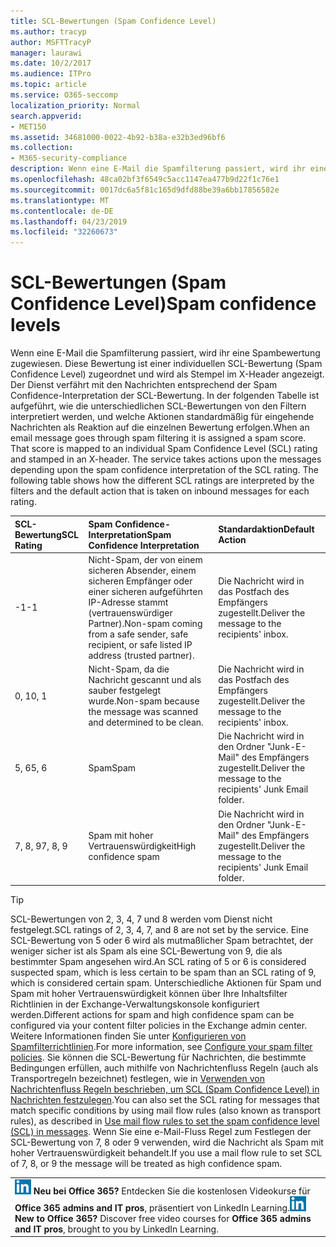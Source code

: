 ```yaml
---
title: SCL-Bewertungen (Spam Confidence Level)
ms.author: tracyp
author: MSFTTracyP
manager: laurawi
ms.date: 10/2/2017
ms.audience: ITPro
ms.topic: article
ms.service: O365-seccomp
localization_priority: Normal
search.appverid:
- MET150
ms.assetid: 34681000-0022-4b92-b38a-e32b3ed96bf6
ms.collection:
- M365-security-compliance
description: Wenn eine E-Mail die Spamfilterung passiert, wird ihr eine Spambewertung zugewiesen. Diese Bewertung ist einer individuellen SCL-Bewertung (Spam Confidence Level) zugeordnet und wird als Stempel im X-Header angezeigt. Der Dienst verfährt mit den Nachrichten entsprechend der Spam Confidence-Interpretation der SCL-Bewertung. In der folgenden Tabelle ist aufgeführt, wie die unterschiedlichen SCL-Bewertungen von den Filtern interpretiert werden, und welche Aktionen standardmäßig für eingehende Nachrichten als Reaktion auf die einzelnen Bewertung erfolgen.
ms.openlocfilehash: 48ca02bf3f6549c5acc1147ea477b9d22f1c76e1
ms.sourcegitcommit: 0017dc6a5f81c165d9dfd88be39a6bb17856582e
ms.translationtype: MT
ms.contentlocale: de-DE
ms.lasthandoff: 04/23/2019
ms.locfileid: "32260673"
---
```

# <a name="spam-confidence-levels"></a><span data-ttu-id="8648d-106">SCL-Bewertungen (Spam Confidence Level)</span><span class="sxs-lookup"><span data-stu-id="8648d-106">Spam confidence levels</span></span>

<span data-ttu-id="8648d-p102">Wenn eine E-Mail die Spamfilterung passiert, wird ihr eine Spambewertung zugewiesen. Diese Bewertung ist einer individuellen SCL-Bewertung (Spam Confidence Level) zugeordnet und wird als Stempel im X-Header angezeigt. Der Dienst verfährt mit den Nachrichten entsprechend der Spam Confidence-Interpretation der SCL-Bewertung. In der folgenden Tabelle ist aufgeführt, wie die unterschiedlichen SCL-Bewertungen von den Filtern interpretiert werden, und welche Aktionen standardmäßig für eingehende Nachrichten als Reaktion auf die einzelnen Bewertung erfolgen.</span><span class="sxs-lookup"><span data-stu-id="8648d-p102">When an email message goes through spam filtering it is assigned a spam score. That score is mapped to an individual Spam Confidence Level (SCL) rating and stamped in an X-header. The service takes actions upon the messages depending upon the spam confidence interpretation of the SCL rating. The following table shows how the different SCL ratings are interpreted by the filters and the default action that is taken on inbound messages for each rating.</span></span>
  
|<span data-ttu-id="8648d-111">**SCL-Bewertung**</span><span class="sxs-lookup"><span data-stu-id="8648d-111">**SCL Rating**</span></span>|<span data-ttu-id="8648d-112">**Spam Confidence-Interpretation**</span><span class="sxs-lookup"><span data-stu-id="8648d-112">**Spam Confidence Interpretation**</span></span>|<span data-ttu-id="8648d-113">**Standardaktion**</span><span class="sxs-lookup"><span data-stu-id="8648d-113">**Default Action**</span></span>|
|:-----|:-----|:-----|
|<span data-ttu-id="8648d-114">-1</span><span class="sxs-lookup"><span data-stu-id="8648d-114">-1</span></span>|<span data-ttu-id="8648d-115">Nicht-Spam, der von einem sicheren Absender, einem sicheren Empfänger oder einer sicheren aufgeführten IP-Adresse stammt (vertrauenswürdiger Partner).</span><span class="sxs-lookup"><span data-stu-id="8648d-115">Non-spam coming from a safe sender, safe recipient, or safe listed IP address (trusted partner).</span></span>|<span data-ttu-id="8648d-116">Die Nachricht wird in das Postfach des Empfängers zugestellt.</span><span class="sxs-lookup"><span data-stu-id="8648d-116">Deliver the message to the recipients' inbox.</span></span>|
|<span data-ttu-id="8648d-117">0, 1</span><span class="sxs-lookup"><span data-stu-id="8648d-117">0, 1</span></span>|<span data-ttu-id="8648d-118">Nicht-Spam, da die Nachricht gescannt und als sauber festgelegt wurde.</span><span class="sxs-lookup"><span data-stu-id="8648d-118">Non-spam because the message was scanned and determined to be clean.</span></span>|<span data-ttu-id="8648d-119">Die Nachricht wird in das Postfach des Empfängers zugestellt.</span><span class="sxs-lookup"><span data-stu-id="8648d-119">Deliver the message to the recipients' inbox.</span></span>|
|<span data-ttu-id="8648d-120">5, 6</span><span class="sxs-lookup"><span data-stu-id="8648d-120">5, 6</span></span>|<span data-ttu-id="8648d-121">Spam</span><span class="sxs-lookup"><span data-stu-id="8648d-121">Spam</span></span>|<span data-ttu-id="8648d-122">Die Nachricht wird in den Ordner "Junk-E-Mail" des Empfängers zugestellt.</span><span class="sxs-lookup"><span data-stu-id="8648d-122">Deliver the message to the recipients' Junk Email folder.</span></span>|
|<span data-ttu-id="8648d-123">7, 8, 9</span><span class="sxs-lookup"><span data-stu-id="8648d-123">7, 8, 9</span></span>|<span data-ttu-id="8648d-124">Spam mit hoher Vertrauenswürdigkeit</span><span class="sxs-lookup"><span data-stu-id="8648d-124">High confidence spam</span></span>|<span data-ttu-id="8648d-125">Die Nachricht wird in den Ordner "Junk-E-Mail" des Empfängers zugestellt.</span><span class="sxs-lookup"><span data-stu-id="8648d-125">Deliver the message to the recipients' Junk Email folder.</span></span>|
   
> [!TIP]
> <span data-ttu-id="8648d-126">SCL-Bewertungen von 2, 3, 4, 7 und 8 werden vom Dienst nicht festgelegt.</span><span class="sxs-lookup"><span data-stu-id="8648d-126">SCL ratings of 2, 3, 4, 7, and 8 are not set by the service.</span></span> <span data-ttu-id="8648d-127">Eine SCL-Bewertung von 5 oder 6 wird als mutmaßlicher Spam betrachtet, der weniger sicher ist als Spam als eine SCL-Bewertung von 9, die als bestimmter Spam angesehen wird.</span><span class="sxs-lookup"><span data-stu-id="8648d-127">An SCL rating of 5 or 6 is considered suspected spam, which is less certain to be spam than an SCL rating of 9, which is considered certain spam.</span></span> <span data-ttu-id="8648d-128">Unterschiedliche Aktionen für Spam und Spam mit hoher Vertrauenswürdigkeit können über Ihre Inhaltsfilter Richtlinien in der Exchange-Verwaltungskonsole konfiguriert werden.</span><span class="sxs-lookup"><span data-stu-id="8648d-128">Different actions for spam and high confidence spam can be configured via your content filter policies in the Exchange admin center.</span></span> <span data-ttu-id="8648d-129">Weitere Informationen finden Sie unter [Konfigurieren von Spamfilterrichtlinien](configure-your-spam-filter-policies.md).</span><span class="sxs-lookup"><span data-stu-id="8648d-129">For more information, see [Configure your spam filter policies](configure-your-spam-filter-policies.md).</span></span> <span data-ttu-id="8648d-130">Sie können die SCL-Bewertung für Nachrichten, die bestimmte Bedingungen erfüllen, auch mithilfe von Nachrichtenfluss Regeln (auch als Transportregeln bezeichnet) festlegen, wie in [Verwenden von Nachrichtenfluss Regeln beschrieben, um SCL (Spam Confidence Level) in Nachrichten festzulegen](use-mail-flow-rules-to-set-the-spam-confidence-level-scl-in-messages.md).</span><span class="sxs-lookup"><span data-stu-id="8648d-130">You can also set the SCL rating for messages that match specific conditions by using mail flow rules (also known as transport rules), as described in [Use mail flow rules to set the spam confidence level (SCL) in messages](use-mail-flow-rules-to-set-the-spam-confidence-level-scl-in-messages.md).</span></span> <span data-ttu-id="8648d-131">Wenn Sie eine e-Mail-Fluss Regel zum Festlegen der SCL-Bewertung von 7, 8 oder 9 verwenden, wird die Nachricht als Spam mit hoher Vertrauenswürdigkeit behandelt.</span><span class="sxs-lookup"><span data-stu-id="8648d-131">If you use a mail flow rule to set SCL of 7, 8, or 9 the message will be treated as high confidence spam.</span></span> 
  
||
|:-----|
|<span data-ttu-id="8648d-p104">![Das Kurzsymbol für LinkedIn Learning](media/eac8a413-9498-4220-8544-1e37d1aaea13.png) **Neu bei Office 365?**         Entdecken Sie die kostenlosen Videokurse für **Office 365 admins and IT pros**, präsentiert von LinkedIn Learning.</span><span class="sxs-lookup"><span data-stu-id="8648d-p104">![The short icon for LinkedIn Learning](media/eac8a413-9498-4220-8544-1e37d1aaea13.png) **New to Office 365?**         Discover free video courses for **Office 365 admins and IT pros**, brought to you by LinkedIn Learning.</span></span>|
   

